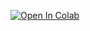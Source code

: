 [![Open In Colab](https://colab.research.google.com/assets/colab-badge.svg)](
https://colab.research.google.com/github/Niccolo901/massive-data-analysis-project/blob/main/Book_Cover_Classifier.ipynb)

